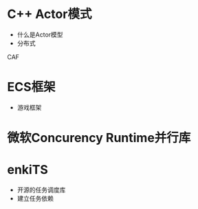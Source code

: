 # C++ Actor模式

* 什么是Actor模型
* 分布式

CAF



# ECS框架

* 游戏框架

# 微软Concurency Runtime并行库



# enkiTS

* 开源的任务调度库
* 建立任务依赖